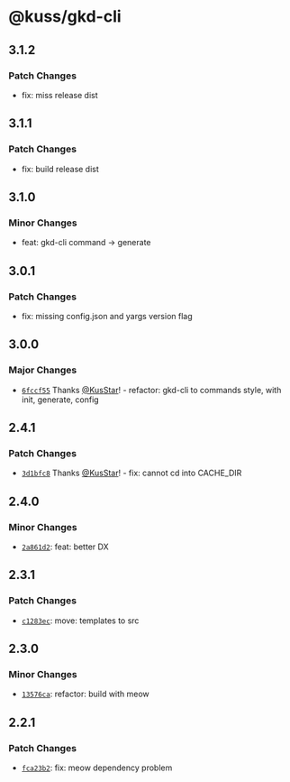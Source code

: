 # @kuss/gkd-cli

## 3.1.2

### Patch Changes

- fix: miss release dist

## 3.1.1

### Patch Changes

- fix: build release dist

## 3.1.0

### Minor Changes

- feat: gkd-cli command -> generate

## 3.0.1

### Patch Changes

- fix: missing config.json and yargs version flag

## 3.0.0

### Major Changes

- [`6fccf55`](https://github.com/KusStar/gkd/commit/6fccf555027c7af24f55c5ed9144cf63ace8fcbb) Thanks [@KusStar](https://github.com/KusStar)! - refactor: gkd-cli to commands style, with init, generate, config

## 2.4.1

### Patch Changes

- [`3d1bfc8`](https://github.com/KusStar/gkd/commit/3d1bfc80a12a489b6948accb4bdf8fb65649ce8c) Thanks [@KusStar](https://github.com/KusStar)! - fix: cannot cd into CACHE_DIR

## 2.4.0

### Minor Changes

- [`2a861d2`](https://github.com/KusStar/gkd/commit/2a861d2211efcc30c1cb67de5fee62f68a5b1fac): feat: better DX

## 2.3.1

### Patch Changes

- [`c1283ec`](https://github.com/KusStar/gkd/commit/c1283ecdf0e48dcda21a887c66691de14fedb206): move: templates to src

## 2.3.0

### Minor Changes

- [`13576ca`](https://github.com/KusStar/gkd/commit/13576ca9629c09453973dcb50ee9f6c7890e0615): refactor: build with meow

## 2.2.1

### Patch Changes

- [`fca23b2`](https://github.com/KusStar/gkd/commit/fca23b2152fb31b7eed832cac240980fcc0f56f1): fix: meow dependency problem
